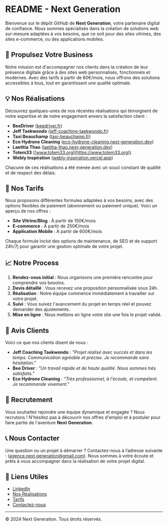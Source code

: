 # README - Next Generation

Bienvenue sur le dépôt GitHub de **Next Generation**, votre partenaire digital de confiance. Nous sommes spécialisés dans la création de solutions web sur-mesure adaptées à vos besoins, que ce soit pour des sites vitrines, des sites e-commerce, ou des applications mobiles.

## 🚀 Propulsez Votre Business

Notre mission est d'accompagner nos clients dans la création de leur présence digitale grâce à des sites web personnalisés, fonctionnels et modernes. Avec des tarifs à partir de 80€/mois, nous offrons des solutions accessibles à tous, tout en garantissant une qualité optimale.

## 💡 Nos Réalisations

Découvrez quelques-unes de nos récentes réalisations qui témoignent de notre expertise et de notre engagement envers la satisfaction client :

- **BeeDriver** ([beedriver.fr](https://beedriver.fr))
- **Jeff Taekwondo** ([jeff-coaching-taekwondo.fr](https://jeff-coaching-taekwondo.fr))
- **Taxi Beauchamp** ([taxi-beauchamp.fr](https://taxi-beauchamp.fr))
- **Eco Hydrone Cleaning** ([eco-hydrone-cleaning.next-generation.dev](https://eco-hydrone-cleaning.next-generation.dev))
- **Laetitia Thao** ([laetitia-thao.next-generation.dev](https://laetitia-thao.next-generation.dev))
- **Totem33** ([www.totem33.org](https://www.totem33.org))
- **Webly Inspiration** ([webly-inspiration.vercel.app](https://webly-inspiration.vercel.app))

Chacune de ces réalisations a été menée avec un souci constant de qualité et de respect des délais.

## 💼 Nos Tarifs

Nous proposons différentes formules adaptées à vos besoins, avec des options flexibles de paiement (abonnement ou paiement unique). Voici un aperçu de nos offres :

- **Site Vitrine/Blog** : À partir de 150€/mois
- **E-commerce** : À partir de 250€/mois
- **Application Mobile** : À partir de 600€/mois

Chaque formule inclut des options de maintenance, de SEO et de support 24h/7j pour garantir une gestion optimale de votre projet.

## 📈 Notre Process

1. **Rendez-vous initial** : Nous organisons une première rencontre pour comprendre vos besoins.
2. **Devis détaillé** : Vous recevez une proposition personnalisée sous 24h.
3. **Réalisation** : Notre équipe commence immédiatement à travailler sur votre projet.
4. **Suivi** : Vous suivez l'avancement du projet en temps réel et pouvez demander des ajustements.
5. **Mise en ligne** : Nous mettons en ligne votre site une fois le projet validé.

## 💬 Avis Clients

Voici ce que nos clients disent de nous :

- **Jeff Coaching Taekwondo** : _"Projet réalisé avec succès et dans les temps. Communication agréable et précise. Je recommande sans hésitation."_
- **Bee Driver** : _"Un travail rapide et de haute qualité. Nous sommes très satisfaits."_
- **Eco Hydrone Cleaning** : _"Très professionnel, à l'écoute, et compétent. Je recommande vivement."_

## 👥 Recrutement

Vous souhaitez rejoindre une équipe dynamique et engagée ? Nous recrutons ! N'hésitez pas à découvrir nos offres d'emploi et à postuler pour faire partie de l'aventure **Next Generation**.

## 📞 Nous Contacter

Une question ou un projet à démarrer ? Contactez-nous à l’adresse suivante : ([agence.next.generation@gmail.com](agence.next.generation@gmail.com)). Nous sommes à votre écoute et prêts à vous accompagner dans la réalisation de votre projet digital.

## 🔗 Liens Utiles

- [LinkedIn](https://www.linkedin.com/company/next-generation-digital)
- [Nos Réalisations](https://next-generation.dev/realisations)
- [Tarifs](https://next-generation.dev/tarifs)
- [Contactez-nous](https://next-generation.dev/contact)

---

© 2024 Next Generation. Tous droits réservés.
